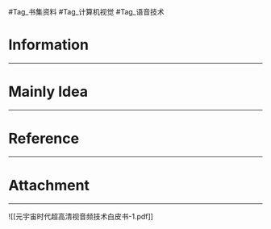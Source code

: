 #Tag_书集资料 #Tag_计算机视觉 #Tag_语音技术 
# Information
---


# Mainly Idea
---


# Reference
---


# Attachment
---
![[元宇宙时代超高清视音频技术白皮书-1.pdf]]